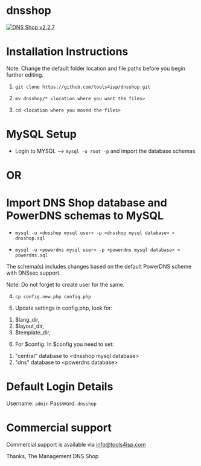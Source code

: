 dnsshop
=======

[![DNS Shop v2.2.7](https://img.shields.io/badge/DNS%20Shop-v2.2.7-brightgreen.svg)](https://github.com/tools4isp/dnsshop/?shop=2.2.7) 


# Installation Instructions

<p>Note: Change the default folder location and file paths before you begin further editing.</p>

1) `git clone https://github.com/tools4isp/dnsshop.git`

2) `mv dnsshop/* <location where you want the files>`

3) `cd <location where you moved the files>`

# MySQL Setup

* Login to MYSQL --> `mysql -u root -p` and import the database schemas

OR
===

# Import DNS Shop database and PowerDNS schemas to MySQL

* `mysql -u <dnsshop mysql user> -p <dnsshop mysql database> < dnsshop.sql`

* `mysql -u <powerdns mysql user> -p <powerdns mysql database> < powerdns.sql` 

<p>The schema(s) includes changes based on the default PowerDNS scheme with DNSsec support.</p>

<p>Note: Do not forget to create user for the same.</p>


4) `cp config.new.php config.php`

5) Update settings in config.php, look for: 
<ol>
<li>$lang_dir,</li>
<li>$layout_dir,</li>
<li>$template_dir,</li>
</ol>

6) For $config. In $config you need to set: 
<ol>
<li>"central" database to &lt;dnsshop mysql database> </li>
<li>"dns" database to &lt;powerdns database> </li>
</ol>

# Default Login Details

Username: `admin`
Password: `dnsshop`

# Commercial support

Commercial support is available via info@tools4isp.com


Thanks,
The Management
DNS Shop
